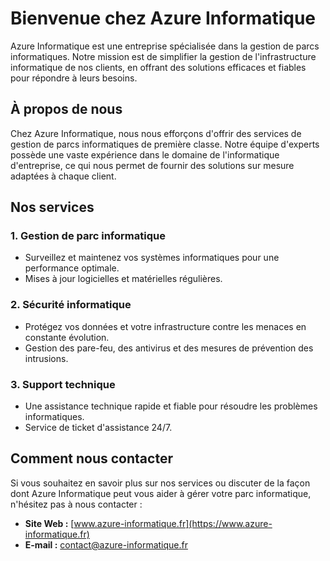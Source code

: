 # Bienvenue chez Azure Informatique

Azure Informatique est une entreprise spécialisée dans la gestion de parcs informatiques. Notre mission est de simplifier la gestion de l'infrastructure informatique de nos clients, en offrant des solutions efficaces et fiables pour répondre à leurs besoins.

## À propos de nous

Chez Azure Informatique, nous nous efforçons d'offrir des services de gestion de parcs informatiques de première classe. Notre équipe d'experts possède une vaste expérience dans le domaine de l'informatique d'entreprise, ce qui nous permet de fournir des solutions sur mesure adaptées à chaque client.

## Nos services

### 1. Gestion de parc informatique
   - Surveillez et maintenez vos systèmes informatiques pour une performance optimale.
   - Mises à jour logicielles et matérielles régulières.

### 2. Sécurité informatique
   - Protégez vos données et votre infrastructure contre les menaces en constante évolution.
   - Gestion des pare-feu, des antivirus et des mesures de prévention des intrusions.

### 3. Support technique
   - Une assistance technique rapide et fiable pour résoudre les problèmes informatiques.
   - Service de ticket d'assistance 24/7.

## Comment nous contacter

Si vous souhaitez en savoir plus sur nos services ou discuter de la façon dont Azure Informatique peut vous aider à gérer votre parc informatique, n'hésitez pas à nous contacter :

- **Site Web :** [www.azure-informatique.fr](https://www.azure-informatique.fr)
- **E-mail :** contact@azure-informatique.fr
